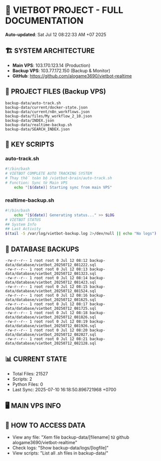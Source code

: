 # 🤖 VIETBOT PROJECT - FULL DOCUMENTATION
**Auto-updated**: Sat Jul 12 08:22:33 AM +07 2025

## 🏗️ SYSTEM ARCHITECTURE
- **Main VPS**: 103.170.123.14 (Production)
- **Backup VPS**: 103.77.172.150 (Backup & Monitor)
- **GitHub**: https://github.com/alogame3690/vietbot-realtime

## 📁 PROJECT FILES (Backup VPS)
```
backup-data/auto-track.sh
backup-data/current/docker-state.json
backup-data/current/n8n_workflows.json
backup-data/files/My_workflow_2_10.json
backup-data/INDEX.json
backup-data/realtime-backup.sh
backup-data/SEARCH_INDEX.json
```

## 🔧 KEY SCRIPTS
### auto-track.sh
```bash
#!/bin/bash
# VIETBOT COMPLETE AUTO TRACKING SYSTEM
# Thay thế toàn bộ /vietbot-brain/auto-track.sh
# Function: Sync từ Main VPS
    echo "[$(date)] Starting sync from main VPS"
```
### realtime-backup.sh
```bash
#!/bin/bash
    echo "[$(date)] Generating status..." >> $LOG
# VIETBOT STATUS
## System Info
## Last Activity
$(tail -5 /var/log/vietbot-backup.log 2>/dev/null || echo "No logs")
```

## 💾 DATABASE BACKUPS
```
-rw-r--r-- 1 root root 0 Jul 12 08:12 backup-data/database/vietbot_20250712_081222.sql
-rw-r--r-- 1 root root 0 Jul 12 08:13 backup-data/database/vietbot_20250712_081323.sql
-rw-r--r-- 1 root root 0 Jul 12 08:14 backup-data/database/vietbot_20250712_081423.sql
-rw-r--r-- 1 root root 0 Jul 12 08:15 backup-data/database/vietbot_20250712_081524.sql
-rw-r--r-- 1 root root 0 Jul 12 08:16 backup-data/database/vietbot_20250712_081625.sql
-rw-r--r-- 1 root root 0 Jul 12 08:17 backup-data/database/vietbot_20250712_081725.sql
-rw-r--r-- 1 root root 0 Jul 12 08:18 backup-data/database/vietbot_20250712_081826.sql
-rw-r--r-- 1 root root 0 Jul 12 08:19 backup-data/database/vietbot_20250712_081926.sql
-rw-r--r-- 1 root root 0 Jul 12 08:20 backup-data/database/vietbot_20250712_082027.sql
-rw-r--r-- 1 root root 0 Jul 12 08:21 backup-data/database/vietbot_20250712_082128.sql
```

## 📊 CURRENT STATE
- Total Files: 21527
- Scripts: 2
- Python Files: 0
- Last Sync: 2025-07-10 16:18:50.896721968 +0700

## 🖥️ MAIN VPS INFO


## 🚨 HOW TO ACCESS DATA
- View any file: "Xem file backup-data/[filename] từ github alogame3690/vietbot-realtime"
- Check logs: "Show backup-data/logs/[logfile]"
- View scripts: "List all .sh files in backup-data/"

